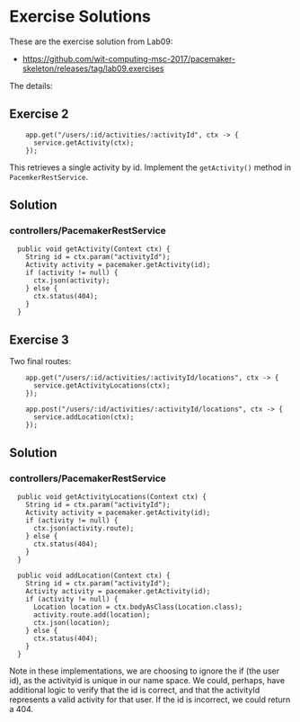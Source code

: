 # Exercise Solutions

These are the exercise solution from Lab09:

- <https://github.com/wit-computing-msc-2017/pacemaker-skeleton/releases/tag/lab09.exercises>

The details:

## Exercise 2

~~~
    app.get("/users/:id/activities/:activityId", ctx -> {
      service.getActivity(ctx);
    });
~~~

This retrieves a single activity by id. Implement the `getActivity()` method in `PacemkerRestService`. 


## Solution

### controllers/PacemakerRestService

~~~
  public void getActivity(Context ctx) {
    String id = ctx.param("activityId");
    Activity activity = pacemaker.getActivity(id);
    if (activity != null) {
      ctx.json(activity);
    } else {
      ctx.status(404);
    }
  }
~~~


## Exercise 3

Two final routes:

~~~
    app.get("/users/:id/activities/:activityId/locations", ctx -> {
      service.getActivityLocations(ctx);
    });
    
    app.post("/users/:id/activities/:activityId/locations", ctx -> {
      service.addLocation(ctx);
    });
~~~

## Solution


### controllers/PacemakerRestService

~~~  
  public void getActivityLocations(Context ctx) {
    String id = ctx.param("activityId");
    Activity activity = pacemaker.getActivity(id);
    if (activity != null) {
      ctx.json(activity.route);
    } else {
      ctx.status(404);
    }
  }

  public void addLocation(Context ctx) {
    String id = ctx.param("activityId");
    Activity activity = pacemaker.getActivity(id);
    if (activity != null) {
      Location location = ctx.bodyAsClass(Location.class);
      activity.route.add(location);
      ctx.json(location);
    } else {
      ctx.status(404);
    }
  }
~~~

Note in these implementations, we are choosing to ignore the if (the user id), as the activityid is unique in our name space. We could, perhaps, have additional logic to verify that the id is correct, and that the activityId represents a valid activity for that user. If the id is incorrect, we could return a 404.